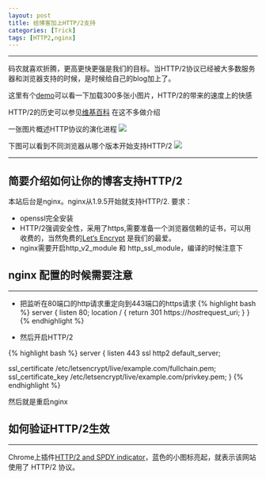 ```yaml
---
layout: post
title: 给博客加上HTTP/2支持
categories: [Trick]
tags: [HTTP2,nginx]
---
```

---------------------------------------

码农就喜欢折腾，更高更快更强是我们的目标。当HTTP/2协议已经被大多数服务器和浏览器支持的时候，是时候给自己的blog加上了。

这里有个[demo](https://http2.akamai.com/demo)可以看一下加载300多张小图片，HTTP/2的带来的速度上的快感

HTTP/2的历史可以参见[维基百科](https://zh.wikipedia.org/wiki/%E8%B6%85%E6%96%87%E6%9C%AC%E4%BC%A0%E8%BE%93%E5%8D%8F%E8%AE%AE) 在这不多做介绍

一张图片概述HTTP协议的演化进程 ![](https://http2.akamai.com/resources/HTTP2-graphic.png)

下图可以看到不同浏览器从哪个版本开始支持HTTP/2 ![](https://sfault-image.b0.upaiyun.com/399/641/3996415863-583d40caae071_articlex)


---------------------------------------
## 简要介绍如何让你的博客支持HTTP/2

本站后台是nginx。nginx从1.9.5开始就支持HTTP/2.
要求：
* openssl完全安装
* HTTP/2强调安全性，采用了https,需要准备一个浏览器信赖的证书，可以用收费的，当然免费的[Let‘s Encrypt](https://letsencrypt.org/) 是我们的最爱。
* nginx需要开启http_v2_module 和 http_ssl_module，编译的时候注意下



## nginx 配置的时候需要注意
---------------------------------------
* 把监听在80端口的http请求重定向到443端口的https请求
{% highlight bash %}
server {
  listen 80;
  location / {
    return 301 https://$host$request_uri;
  }
}
{% endhighlight %}

* 然后开启HTTP/2

{% highlight bash %}
server {
  listen 443 ssl http2 default_server;

  ssl_certificate /etc/letsencrypt/live/example.com/fullchain.pem;
  ssl_certificate_key /etc/letsencrypt/live/example.com/privkey.pem;
}
{% endhighlight %}

然后就是重启nginx



## 如何验证HTTP/2生效
---------------------------------------
Chrome上插件[HTTP/2 and SPDY indicator](https://chrome.google.com/webstore/detail/http2-and-spdy-indicator/mpbpobfflnpcgagjijhmgnchggcjblin)，蓝色的小图标亮起，就表示该网站使用了 HTTP/2 协议。
